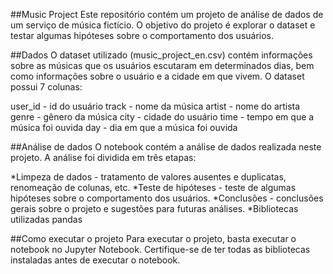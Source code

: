 ##Music Project
Este repositório contém um projeto de análise de dados de um serviço de música fictício. O objetivo do projeto é explorar o dataset e testar algumas hipóteses sobre o comportamento dos usuários.

##Dados
O dataset utilizado (music_project_en.csv) contém informações sobre as músicas que os usuários escutaram em determinados dias, bem como informações sobre o usuário e a cidade em que vivem. O dataset possui 7 colunas:

user_id - id do usuário
track - nome da música
artist - nome do artista
genre - gênero da música
city - cidade do usuário
time - tempo em que a música foi ouvida
day - dia em que a música foi ouvida

##Análise de dados
O notebook contém a análise de dados realizada neste projeto. A análise foi dividida em três etapas:

*Limpeza de dados - tratamento de valores ausentes e duplicatas, renomeação de colunas, etc.
*Teste de hipóteses - teste de algumas hipóteses sobre o comportamento dos usuários.
*Conclusões - conclusões gerais sobre o projeto e sugestões para futuras análises.
*Bibliotecas utilizadas
pandas

##Como executar o projeto
Para executar o projeto, basta executar o notebook no Jupyter Notebook. Certifique-se de ter todas as bibliotecas instaladas antes de executar o notebook.
